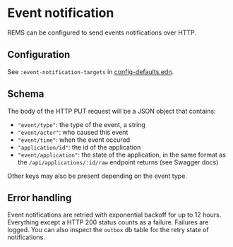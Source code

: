 # Event notification

REMS can be configured to send events notifications over HTTP.

## Configuration

See `:event-notification-targets` in [config-defaults.edn](../resources/config-defaults.edn).

## Schema

The body of the HTTP PUT request will be a JSON object that contains:

- `"event/type"`: the type of the event, a string
- `"event/actor"`: who caused this event
- `"event/time"`: when the event occured
- `"application/id"`: the id of the application
- `"event/application"`: the state of the application, in the same format as the `/api/applications/:id/raw` endpoint returns (see Swagger docs)

Other keys may also be present depending on the event type.

## Error handling

Event notifications are retried with exponential backoff for up to 12
hours. Everything except a HTTP 200 status counts as a failure.
Failures are logged. You can also inspect the `outbox` db table for
the retry state of notifications.
